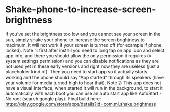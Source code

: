 # Shake-phone-to-increase-screen-brightness
If you've set the brightness too low and you cannot see your screen in the sun, simply shake your phone to increase the screen brightness to maximum. It will not work if your screen is turned off (for example if phone locked).  Note 1: first after install you need to long tap on app icon and select app info, and there you should allow the only permission it requires (= system settings permission) and you can disable notifications as they are not used yet in these early versions and right now they are useless (just a placeholder kind of). Then you need to start app so it actually starts working and the phone should say "App started" through its speakers (have your volume for media turned high to hear that).  Note 2: This app does not have a visual interface, when started it will run in the background, to start it automatically with each boot you can use an auto start app like AutoStart - No root (search google play). Final build here: https://play.google.com/store/apps/details?id=com.ml.shake.brightness
